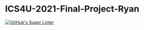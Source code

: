 # ICS4U-2021-Final-Project-Ryan

[![GitHub's Super Linter](https://github.com/Mr-Coxall/ICS4U-2021-Final-Project-Ryan/workflows/GitHub's%20Super%20Linter/badge.svg)](https://github.com/Mr-Coxall/ICS4U-2021-Final-Project-Ryan/actions) 
